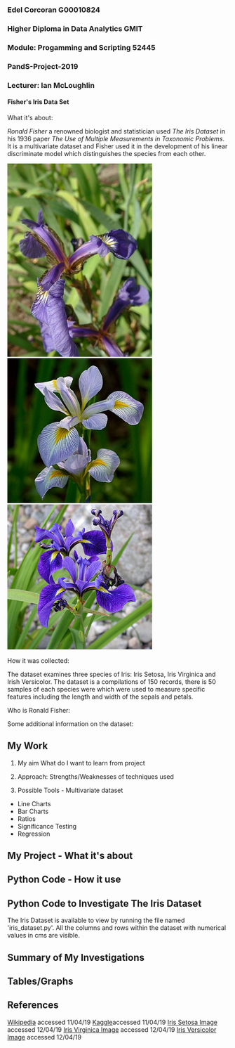 
### Edel Corcoran G00010824
### Higher Diploma in Data Analytics GMIT
### Module: Progamming and Scripting 52445 
### PandS-Project-2019
### Lecturer: Ian McLoughlin


#### Fisher's Iris Data Set

What it's about:

*Ronald Fisher* a renowned biologist and statistician used *The Iris Dataset* in his 1936 paper *The Use of Multiple Measurements in Taxonomic Problems*. It is a multivariate dataset and Fisher used it in the development of his linear discriminate model which distinguishes the species from each other. 

![](Images\Iris_setosa.jpg)
![](Images\Iris_virginica.jpg)
![](Images\Iris_versicolor.jpg)


How it was collected:

The dataset examines three species of Iris: Iris Setosa, Iris Virginica and Irish Versicolor. The dataset is a compilations of 150 records, there is 50 samples of each species were which were used to measure specific features including the length and width of the sepals and petals. 


Who is Ronald Fisher:


Some additional information on the dataset:

## My Work

1. My aim
What do I want to learn from project

2. Approach:
Strengths/Weaknesses of techniques used

3. Possible Tools - Multivariate dataset
* Line Charts
* Bar Charts
* Ratios
* Significance Testing
* Regression

## My Project - What it's about

## Python Code - How it use


## Python Code to Investigate The Iris Dataset

The Iris Dataset is available to view by running the file named 'iris_dataset.py'. All the columns and rows within the dataset with numerical values in cms are visible.


## Summary of My Investigations


## Tables/Graphs


## References

[Wikipedia](https://en.wikipedia.org/wiki/Iris_flower_data_set) accessed 11/04/19
[Kaggle](https://www.kaggle.com/uciml/iris)accessed 11/04/19
[Iris Setosa Image](https://en.wikipedia.org/wiki/Iris_setosa) accessed 12/04/19
[Iris Virginica Image](https://en.wikipedia.org/wiki/Iris_virginica) accessed 12/04/19
[Iris Versicolor Image](https://en.wikipedia.org/wiki/Iris_versicolor) accessed 12/04/19
